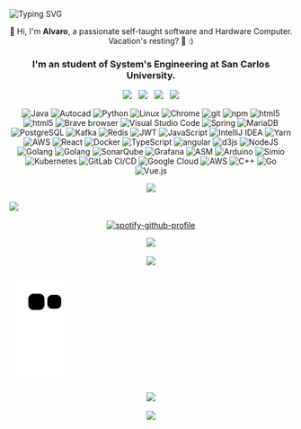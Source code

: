 <!-- <h1 align="center">   
  Hi there, I'm Alvaro 💻 😎
  
</h1> -->



![Typing SVG](https://readme-typing-svg.herokuapp.com/?font=Fira+Code&weight=500&size=25&duration=5012&pause=1000&center=true&vCenter=true&width=700&lines=Hi+there%2C+I%27m+Alvaro+💻+😎)



<p align="center"> 
  📢 Hi, I'm <b>Alvaro</b>, a passionate self-taught software and Hardware Computer. Vacation's resting? 🥑
  :)
</p>
<h3 align="center">I'm an student of System's Engineering at San Carlos University.</h3>
<p align="center">
  <a href="mailto:socop2412@gmail.com"><img src="https://img.shields.io/badge/Gmail-D14836?style=for-the-badge&logo=gmail&logoColor=white&link=mailto:socop2412@gmail.com"/></a>&nbsp;&nbsp;
  <a href=""><img src="https://img.shields.io/badge/Stack_Overflow-FE7A16?style=for-the-badge&logo=stack-overflow&logoColor=white&link=https://stackoverflow.com/users/6112286/mr-mars?tab=profile"/></a>&nbsp;&nbsp;
<!--   <a href=""><img src="https://img.shields.io/badge/Discord-7289DA?style=for-the-badge&logo=discord&logoColor=white&link=https://discord.gg/FR9R8dH"/></a>&nbsp;&nbsp; -->
  <a href="https://twitter.com/socop2412"><img src="https://img.shields.io/badge/Twitter-1DA1F2?style=for-the-badge&logo=twitter&logoColor=white&link=https://twitter.com/borjapazr"/></a>&nbsp;&nbsp;
  <a href="https://www.linkedin.com"><img src="https://img.shields.io/badge/LinkedIn-0077B5?style=for-the-badge&logo=linkedin&logoColor=white&link=https://www.linkedin.com/in/borjapazr"/></a>
</p>

<p align="center">   
  <img alt="Java" src="https://img.shields.io/badge/-Java-007396?style=flat-square&logo=Java&logoColor=white" />  
  <img alt="Autocad" src="https://img.shields.io/badge/-Autocad-white?style=flat-square&logo=Autodesk&logoColor=maroon" />  
  <img alt="Python" src="https://img.shields.io/badge/-Python-3776AB?style=flat-square&logo=Python&logoColor=white" />          
  <img alt="Linux" src="https://img.shields.io/badge/-Linux-FCC624?style=flat-square&logo=Linux&logoColor=white" />
  <img alt="Chrome" src="https://img.shields.io/badge/-Chrome-4285F4?style=flat-square&logo=Google+Chrome&logoColor=white" />                     
  <img alt="git" src="https://img.shields.io/badge/-Git-F05032?style=flat-square&logo=git&logoColor=white" />
  <img alt="npm" src="https://img.shields.io/badge/-NPM-CB3837?style=flat-square&logo=npm&logoColor=white" />
  <img alt="html5" src="https://img.shields.io/badge/-HTML5-E34F26?style=flat-square&logo=html5&logoColor=white" />  
  <img alt="html5" src="https://img.shields.io/badge/-CSS-1572B6?style=flat-square&logo=CSS3&logoColor=WHITE" />  
  <img alt="Brave browser" src="https://img.shields.io/badge/-Opera_GX-ff0000?style=flat-square&logo=opera&logoColor=white" />
  <img alt="Visual Studio Code" src="https://img.shields.io/badge/-Visual_Studio_Code-007ACC?style=flat-square&logo=Visual+Studio+Code&logoColor=white" />
  <img alt="Spring" src="https://img.shields.io/badge/-Spring-6DB33F?style=flat-square&logo=Spring&logoColor=white" />
  <!-- <img alt="ESLint" src="https://img.shields.io/badge/-ESLint-6464e2?style=flat-square&logo=Eslint&logoColor=white" /> -->         
 <img alt="MariaDB" src="https://img.shields.io/badge/-MariaDB-003545?style=flat-square&logo=MariaDB&logoColor=white" />  
  <img alt="PostgreSQL" src="https://img.shields.io/badge/-PostgreSQL-336791?style=flat-square&logo=PostgreSQL&logoColor=white" />
  <img alt="Kafka" src="https://img.shields.io/badge/-Kafka-231F20?style=flat-square&logo=Apache+Kafka&logoColor=white" />
  <img alt="Redis" src="https://img.shields.io/badge/-Redis-DC382D?style=flat-square&logo=Redis&logoColor=white" />
  <img alt="JWT" src="https://img.shields.io/badge/-JWT-000000?style=flat-square&logo=JSON+Web+Tokens&logoColor=white" /> 
  <img alt="JavaScript" src="https://img.shields.io/badge/-JavaScript-F7DF1E?style=flat-square&logo=JavaScript&logoColor=white" />
   <img alt="IntelliJ IDEA" src="https://img.shields.io/badge/-IntelliJ_IDEA-000000?style=flat-square&logo=IntelliJ+IDEA&logoColor=white" />
<!--   <img alt="WebStorm" src="https://img.shields.io/badge/-WebStorm-000000?style=flat-square&logo=WebStorm&logoColor=white" /> -->
<!--   <img alt="DigitalOcean" src="https://img.shields.io/badge/-DigitalOcean-0080FF?style=flat-square&logo=DigitalOcean&logoColor=white" />  -->
  <img alt="Yarn" src="https://img.shields.io/badge/-Yarn-2C8EBB?style=flat-square&logo=Yarn&logoColor=white" />
  <img alt="AWS" src="https://img.shields.io/badge/-AWS-FF9900?style=flat-square&logo=amazon&logoColor=white" />
 <img alt="React" src="https://img.shields.io/badge/-React-45b8d8?style=flat-square&logo=react&logoColor=white" /> 
  <!-- <img alt="Webpack" src="https://img.shields.io/badge/-Webpack-8DD6F9?style=flat-square&logo=webpack&logoColor=white" />  -->
  <img alt="Docker" src="https://img.shields.io/badge/-Docker-46a2f1?style=flat-square&logo=docker&logoColor=white" />
  <img alt="TypeScript" src="https://img.shields.io/badge/-TypeScript-007ACC?style=flat-square&logo=typescript&logoColor=white" />
  <!-- <img alt="Insomnia" src="https://img.shields.io/badge/-Insomnia-5849BE?style=flat-square&logo=insomnia&logoColor=white" /> -->
  <!-- <img alt="redux" src="https://img.shields.io/badge/-Redux-764ABC?style=flat-square&logo=redux&logoColor=white" /> -->
  <!-- <img alt="Sass" src="https://img.shields.io/badge/-Sass-CC6699?style=flat-square&logo=sass&logoColor=white" /> -->  
   <img alt="angular" src="https://img.shields.io/badge/-Angular-DD0031?style=flat-square&logo=angular&logoColor=white" /> 
<img alt="d3js" src="https://img.shields.io/badge/-D3.js-F9A03C?style=flat-square&logo=d3.js&logoColor=white" />
  <!-- <img alt="Prettier" src="https://img.shields.io/badge/-Prettier-F7B93E?style=flat-square&logo=prettier&logoColor=white" /> -->
  <!-- <img alt="MongoDB" src="https://img.shields.io/badge/-MongoDB-13aa52?style=flat-square&logo=mongodb&logoColor=white" /> -->
  <img alt="NodeJS" src="https://img.shields.io/badge/-NodeJS-43853d?style=flat-square&logo=Node.js&logoColor=white" />
  <img alt="Golang" src="https://img.shields.io/badge/-Golang-8BCCFF?style=flat-square&logo=go&logoColor=blue" />
  <img alt="Golang" src="https://img.shields.io/badge/-Android-0168A7?style=flat&logo=android&logoColor=green" />
  <img alt="SonarQube" src="https://img.shields.io/badge/-SonarQube-4E9BCD?style=flat-square&logo=SonarQube&logoColor=white" />
  <img alt="Grafana" src="https://img.shields.io/badge/-Grafana-F46800?style=flat-square&logo=Grafana&logoColor=white" />
  <img alt="ASM" src="https://img.shields.io/badge/-ASM-007AAC?style=flat-square&logo=AssemblyScript&logoColor=white" />
  <img alt="Arduino" src="https://img.shields.io/badge/-Arduino-00979D?style=flat-square&logo=Arduino&logoColor=black" />
  <img alt="Simio" src="https://img.shields.io/badge/-Simio-111111?style=flat-square&logo=Simple%20Icons&logoColor=white" />
  <img alt="Kubernetes" href="https://kubernetes.io/" src="https://img.shields.io/badge/-Kubernetes-326CE5?style=flat-square&logo=Kubernetes&logoColor=white" />
  <img alt="GitLab CI/CD" href="https://about.gitlab.com/stages-devops-lifecycle/cicd/" src="https://img.shields.io/badge/-GitLab%20CI%2FCD-FCA121?style=flat-square&logo=GitLab&logoColor=white" />
  <img alt="Google Cloud" href="https://cloud.google.com/" src="https://img.shields.io/badge/-Google%20Cloud-4285F4?style=flat-square&logo=Google%20Cloud&logoColor=white" />
<img alt="AWS" href="https://aws.amazon.com/" src="https://img.shields.io/badge/-AWS-232F3E?style=flat-square&logo=Amazon%20AWS&logoColor=white" />
<img alt="C++" href="https://en.cppreference.com/" src="https://img.shields.io/badge/-C%2B%2B-00599C?style=flat-square&logo=C%2B%2B&logoColor=white" />
<img alt="Go" href="https://golang.org/" src="https://img.shields.io/badge/-Go-00ADD8?style=flat-square&logo=Go&logoColor=white" />
<img alt="Vue.js" href="https://vuejs.org/" src="https://img.shields.io/badge/-Vue.js-4FC08D?style=flat-square&logo=Vue.js&logoColor=white" />




</p>


<!-- [![GitHub Streak]()](https://git.io/streak-stats) -->

<p align="center">
  <a href="https://github.com/Alvaro-SP/Alvaro-SP/pulls"><img src="https://github-readme-streak-stats.herokuapp.com?user=Alvaro-SP&theme=github-dark&border_radius=8)"/></a>
</p>

<img src="https://github-readme-activity-graph.cyclic.app/graph?username=Alvaro-sp&amp;bg_color=000000&amp;color=00ffff&amp;line=00ffff&amp;point=ffffff&amp;area=true&amp;hide_border=true" style="max-width: 100%;">


<!-- ********************************* SPOTIFY ****************************** -->
<p dir="auto" align="center"><a href="https://spotify-github-profile.vercel.app/api/view?uid=3163lwvqslq2xclv62w23ey4avwm&amp;redirect=true" rel="nofollow"><img src="https://camo.githubusercontent.com/b4d4ee489a647ba4d6915dbd5caa53b36c15f533934db137e4082475c6fa0d17/68747470733a2f2f73706f746966792d6769746875622d70726f66696c652e76657263656c2e6170702f6170692f766965773f7569643d333136336c777671736c713278636c7636327732336579346176776d26636f7665725f696d6167653d74727565267468656d653d64656661756c74266261725f636f6c6f723d353362313466266261725f636f6c6f725f636f7665723d66616c7365" alt="spotify-github-profile" data-canonical-src="https://spotify-github-profile.vercel.app/api/view?uid=3163lwvqslq2xclv62w23ey4avwm&amp;cover_image=true&amp;theme=default&amp;bar_color=53b14f&amp;bar_color_cover=true" style="max-width: 100%;"></a></p>

<!-- ********************************* GITHUB STATS ****************************** -->
<p align="center">
  <a href=""><img src="https://github-readme-stats-git-masterrstaa-rickstaa.vercel.app/api?username=Alvaro-SP&show_icons=true&theme=highcontrast&cache_seconds=7200&border_radius=30&card_width=650&line_height=35&hide_progress=false&count_private=false&include_all_commits=true"/></a>
 </p>

<!--   https://github-readme-stats.vercel.app/api?username=Alvaro-SP&show_icons=true&theme=highcontrast&border_color=08FA1A&cache_seconds=7200&border_radius=30&card_width=650&line_height=35&hide_progress=false&count_private=false&include_all_commits=true -->
<!--   https://github-readme-stats.vercel.app/api?username=Alvaro-SP&show_icons=true&theme=cobalt&count_private=false&include_all_commits=true -->


<!-- ********************************* A little title to contact me ****************************** -->
<p align="center">
  <a href="https://github.com/Alvaro-SP/Alvaro-SP/pulls"><img src="https://img.shields.io/badge/Ask%20me-anything-1abc9c.svg?style=for-the-badge&link=https://github.com/borjapazr/borjapazr/issues"/></a>
</p>

<!-- ********************************* SNAKE ****************************** -->

<p dir="auto"><a target="_blank" rel="noopener noreferrer" href=""><img src="https://raw.githubusercontent.com/Alvaro-SP/Alvaro-SP/34fd711f71a4be0259ec5e9824ab0bf089fe1b98/github-contribution-grid-snake.svg" alt="mishmanners snake gif" style="max-width: 100%;"></a></p>


<!-- ********************************* TROFEITOS ****************************** -->
<p align="center">
  <a href="https://github.com/Alvaro-SP/Alvaro-SP">
<img src="https://github-profile-trophy.vercel.app/?username=Alvaro-SP&amp;theme=dracula" ></a>
</p>

<!-- ********************************* MOST USED LANGUAGES ****************************** -->

<p align="center">
  <a href="https://github.com/Alvaro-SP/Alvaro-SP"><img src="https://github-readme-stats-git-masterrstaa-rickstaa.vercel.app/api/top-langs/?username=Alvaro-SP&layout=compact&show_icons=true&theme=radical"/></a>
</p>

